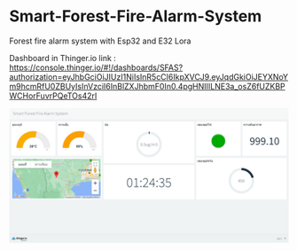 # Smart-Forest-Fire-Alarm-System
Forest fire alarm system with Esp32 and E32 Lora



Dashboard in Thinger.io
link : https://console.thinger.io/#!/dashboards/SFAS?authorization=eyJhbGciOiJIUzI1NiIsInR5cCI6IkpXVCJ9.eyJqdGkiOiJEYXNoYm9hcmRfU0ZBUyIsInVzciI6InBlZXJhbmF0In0.4pgHNIIILNE3a_osZ6fUZKBPWCHorFuvrPQeTOs42rI


![](Picture/Picture1.png)
